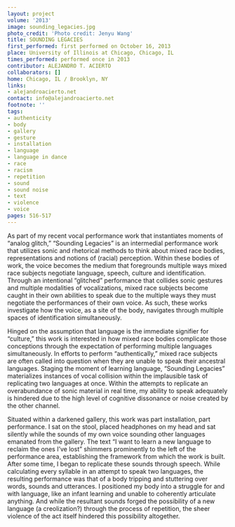 ```yaml
---
layout: project
volume: '2013'
image: sounding_legacies.jpg
photo_credit: 'Photo credit: Jenyu Wang'
title: SOUNDING LEGACIES
first_performed: first performed on October 16, 2013
place: University of Illinois at Chicago, Chicago, IL
times_performed: performed once in 2013
contributor: ALEJANDRO T. ACIERTO
collaborators: []
home: Chicago, IL / Brooklyn, NY
links:
- alejandroacierto.net
contact: info@alejandroacierto.net
footnote: ''
tags:
- authenticity
- body
- gallery
- gesture
- installation
- language
- language in dance
- race
- racism
- repetition
- sound
- sound noise
- text
- violence
- voice
pages: 516-517
---
```


As part of my recent vocal performance work that instantiates moments of “analog glitch,” “Sounding Legacies” is an intermedial performance work that utilizes sonic and rhetorical methods to think about mixed race bodies, representations and notions of (racial) perception. Within these bodies of work, the voice becomes the medium that foregrounds multiple ways mixed race subjects negotiate language, speech, culture and identification. Through an intentional “glitched” performance that collides sonic gestures and multiple modalities of vocalizations, mixed race subjects become caught in their own abilities to speak due to the multiple ways they must negotiate the performances of their own voice. As such, these works investigate how the voice, as a site of the body, navigates through multiple spaces of identification simultaneously.

Hinged on the assumption that language is the immediate signifier for “culture,” this work is interested in how mixed race bodies complicate those conceptions through the expectation of performing multiple languages simultaneously. In efforts to perform “authentically,” mixed race subjects are often called into question when they are unable to speak their ancestral languages. Staging the moment of learning language, “Sounding Legacies” materializes instances of vocal collision within the implausible task of replicating two languages at once. Within the attempts to replicate an overabundance of sonic material in real time, my ability to speak adequately is hindered due to the high level of cognitive dissonance or noise created by the other channel.

Situated within a darkened gallery, this work was part installation, part performance. I sat on the stool, placed headphones on my head and sat silently while the sounds of my own voice sounding other languages emanated from the gallery. The text “I want to learn a new language to reclaim the ones I’ve lost” shimmers prominently to the left of the performance area, establishing the framework from which the work is built. After some time, I began to replicate these sounds through speech. While calculating every syllable in an attempt to speak two languages, the resulting performance was that of a body tripping and stuttering over words, sounds and utterances. I positioned my body into a struggle for and with language, like an infant learning and unable to coherently articulate anything. And while the resultant sounds forged the possibility of a new language (a creolization?) through the process of repetition, the sheer violence of the act itself hindered this possibility altogether.
